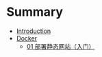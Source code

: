# Summary

* [Introduction](README.md)
* [Docker](docker/README.md)
  * [01 部署静态网站（入门）](docker/01.md)

